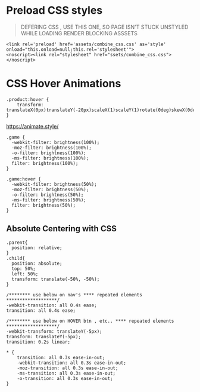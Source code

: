 # Preload CSS styles
> DEFERING CSS , USE THIS ONE, SO PAGE ISN'T STUCK UNSTYLED WHILE LOADING RENDER BLOCKING ASSSETS

```
<link rel='preload' href='assets/combine_css.css' as='style' onload="this.onload=null;this.rel='stylesheet'"> 
<noscript><link rel="stylesheet" href="ssets/combine_css.css"></noscript> 
``` 

# CSS Hover Animations

```
.product:hover {
    transform: translateX(0px)translateY(-20px)scaleX(1)scaleY(1)rotate(0deg)skewX(0deg)skewY(0deg);
}
```

https://animate.style/

```
.game {
  -webkit-filter: brightness(100%);
  -moz-filter: brightness(100%);
  -o-filter: brightness(100%);
  -ms-filter: brightness(100%);
  filter: brightness(100%);
}

.game:hover {
  -webkit-filter: brightness(50%);
  -moz-filter: brightness(50%);
  -o-filter: brightness(50%);
  -ms-filter: brightness(50%);
  filter: brightness(50%);
}
```


## Absolute Centering with CSS
```
.parent{
  position: relative;
}
.child{
  position: absolute;
  top: 50%;
  left: 50%;
  transform: translate(-50%, -50%);
}
```
	/******** use below on nav's **** repeated elements *******************/
    -webkit-transition: all 0.4s ease;
    transition: all 0.4s ease;
	
	/******** use below on HOVER btn , etc.. **** repeated elements *******************/
	-webkit-transform: translateY(-5px);
    transform: translateY(-5px);
	transition: 0.2s linear;
	
```	
* { 
	transition: all 0.3s ease-in-out;
	-webkit-transition: all 0.3s ease-in-out;
	-moz-transition: all 0.3s ease-in-out;
	-ms-transition: all 0.3s ease-in-out;
	-o-transition: all 0.3s ease-in-out; 
}
```
